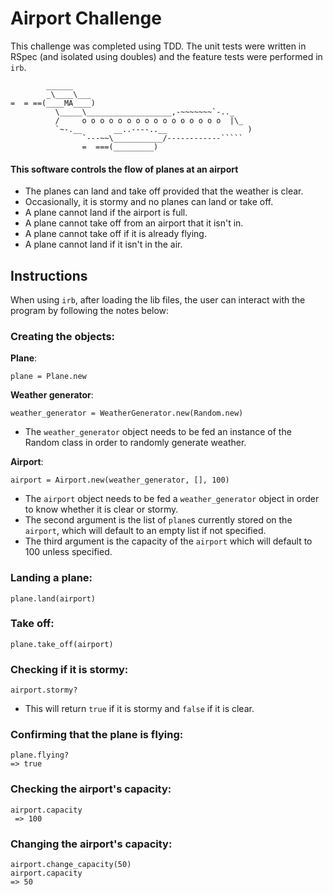 Airport Challenge
=================

This challenge was completed using TDD. The unit tests were written in RSpec (and isolated using doubles) and the feature tests were performed in `irb`.

```
        ______
        _\____\___
=  = ==(____MA____)
          \_____\___________________,-~~~~~~~`-.._
          /     o o o o o o o o o o o o o o o o  |\_
          `~-.__       __..----..__                  )
                `---~~\___________/------------`````
                =  ===(_________)

```
 
#### This software controls the flow of planes at an airport
- The planes can land and take off provided that the weather is clear. 
- Occasionally, it is stormy and no planes can land or take off.
- A plane cannot land if the airport is full.
- A plane cannot take off from an airport that it isn't in.
- A plane cannot take off if it is already flying.
- A plane cannot land if it isn't in the air.

## Instructions
When using `irb`, after loading the lib files, the user can interact with the program by following the notes below:

### Creating the objects:

**Plane**:
```
plane = Plane.new
```

**Weather generator**:
```
weather_generator = WeatherGenerator.new(Random.new)
```
- The `weather_generator` object needs to be fed an instance of the Random class in order to randomly generate weather.

**Airport**:
```
airport = Airport.new(weather_generator, [], 100)
```

- The `airport` object needs to be fed a `weather_generator` object in order to know whether it is clear or stormy.
- The second argument is the list of `plane`s currently stored on the `airport`, which will default to an empty list if not specified.
- The third argument is the capacity of the `airport` which will default to 100 unless specified.

### Landing a plane:
```
plane.land(airport)
```

### Take off:
```
plane.take_off(airport)
```

### Checking if it is stormy:
```
airport.stormy?
```
- This will return `true` if it is stormy and `false` if it is clear.

### Confirming that the plane is flying:
```
plane.flying?
=> true
```

### Checking the airport's capacity:
```
airport.capacity
 => 100
 ```
 
### Changing the airport's capacity:
```
airport.change_capacity(50)
airport.capacity
=> 50
```
